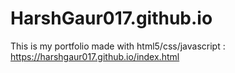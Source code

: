 # HarshGaur017.github.io
This is my portfolio made with html5/css/javascript : https://harshgaur017.github.io/index.html
